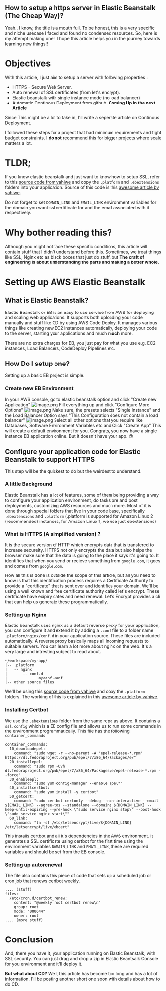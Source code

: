## How to setup a https server in Elastic Beanstalk (The Cheap Way)?

Yeah.. I know, the title is a mouth full. To be honest, this is a very specific and niche usecase I faced and found no condensed resources. So, here is my attempt making one!! I hope this article helps you in the journey towards learning new things!!

# Objectives

With this article, I just aim to setup a server with following properties :

- HTTPS - Secure Web Server.
- Auto renewal of SSL certificates (from let's encrypt).
- Elastic beanstalk with single instance mode (no load balancer)
- Automatic Continous Deployment from github. **Coming Up in the next Article**

Since This might be a lot to take in, I'll write a seperate article on Continous Deployment.

I followed these steps for a project that had minimum requirements and tight budget constraints. I **do not** recommend this for bigger projects where scale matters a lot.

# TLDR;

If you know elastic beanstalk and just want to know how to setup SSL, refer to this [source code from vahiwe](https://github.com/vahiwe/Elastic-Beanstalk-Single-Instance-SSL) and copy the `.platform` and `.ebextensions` folders into your application.  Source of this code is this [awesome article by vahiwe](https://aws.plainenglish.io/setup-ssl-https-on-elastic-beanstalk-single-instance-environment-d748ea04437d).

Do not forget to set `DOMAIN_LINK` and `EMAIL_LINK` environment variables for the domain you want ssl certificate for and the email associated with it respectively.

# Why bother reading this?

Although you might not face these specific conditions, this article will contain stuff that I didn't understand before this. Sometimes, we treat things like SSL, Nginx etc as black boxes that just do stuff, but **The craft of engineering is about understanding the parts and making a better whole.**

# Setting up AWS Elastic Beanstalk

## What is Elastic Beanstalk?

Elastic Beanstalk or EB is an easy to use service from AWS for deploying and scaling web applications. It supports both uploading your code manually and stuff like CD by using AWS Code Deploy. It manages various things like creating new EC2 instances automatically, deploying your code to the server, starting your applications and much **much** more.

There are no extra charges for EB, you just pay for what you use e.g. EC2 instances, Load Balancers, CodeDeploy Pipelines etc.

## How Do I setup one?

Setting up a basic EB project is simple.

### Create new EB Environment

In your AWS console, go to elastic beanstalk option and click "Create new Application"
![image.png](https://cdn.hashnode.com/res/hashnode/image/upload/v1630308231020/7FPW64f9p.png)
Fill everything up and click "Configure More Options"
![image.png](https://cdn.hashnode.com/res/hashnode/image/upload/v1630308286316/lgUygNAoc.png)
Make sure, the presets selects "Single Instance" and the Load Balancer Option says "This Configuration does not contain a load balancer"
![image.png](https://cdn.hashnode.com/res/hashnode/image/upload/v1630308313605/ERe3BzZE8.png)
Select all other options that you require like Databases, Software Environment Variables etc and Click "Create App"
This will create a default environment for you.
Congrats, you now have a single instance EB application online. But it doesn't have your app. 😕

## Configure your application code for Elastic Beanstalk to support HTTPS

This step will be the quickest to do but the weirdest to understand.

### A little Background

Elastic Beanstalk has a lot of features, some of them being providing a way to configure your application environment, do tasks pre and post deployments, customizing AWS resources and much more.
Most of it is done through special folders that live in your code base, specifically `.ebextensions` and `.platform` (.platform is supported for Amazon Linux 2 (recommended) instances, for Amazon Linux 1, we use just ebextensions)

### What is HTTPS (A simplified version) ?

It is the secure version of HTTP which encrypts data that is transfered to increase secureity.  HTTPS not only encrypts the data but also helps the browser make sure that the data is going to the place it says it's going to. It identifies that when you send or recieve something from `google.com`, it goes and comes from `google.com`.

How all this is done is outside the scope of this article, but all you need to know is that this identification process requires a Certificate Authority to provide a "certificate" that is sent over and identifies your domain. We'll be using a well known and free certificate authority called let's encrypt. These certificate have exipiry dates and need renewal. Let's Encrypt provides a cli that can help us generate these programmatically.

### Setting up Nginx

Elastic beanstalk uses nginx as a default reverse proxy for your application, you can configure it and extend it by adding a `.conf` file to a folder name `.platform/nginx/conf.d` in your application source. These files are included automatically. A reverse proxy basically maps all incoming requests to suitable servers. You can learn a lot more about nginx on the web. It's a very large and intresting subject to read about.

```
~/workspace/my-app/
|-- .platform
|   -- nginx
|       -- conf.d
|           -- myconf.conf
|-- other source files
```

We'll be using this [source code from vahiwe](https://github.com/vahiwe/Elastic-Beanstalk-Single-Instance-SSL) and copy the `.platform` folders. The working of this is explained in this [awesome article by vahiwe](https://aws.plainenglish.io/setup-ssl-https-on-elastic-beanstalk-single-instance-environment-d748ea04437d).

### Installing Certbot

We use the `.ebextensions` folder from the same repo as above. It contains a `ssl.config` which is a EB config file and allows us to run some commands in the environment programmatically.
This file has the following `container_commands`

```
container_commands:
  10_downloadepel:
    command: "sudo wget -r --no-parent -A 'epel-release-*.rpm' https://dl.fedoraproject.org/pub/epel/7/x86_64/Packages/e/"
  20_installepel:
    command: "sudo rpm -Uvh dl.fedoraproject.org/pub/epel/7/x86_64/Packages/e/epel-release-*.rpm --force"
  30_enableepl:
    command: "sudo yum-config-manager --enable epel*"
  40_installcertbot:
    command: "sudo yum install -y certbot"
  50_getcert:
    command: "sudo certbot certonly --debug --non-interactive --email ${EMAIL_LINK} --agree-tos --standalone --domains ${DOMAIN_LINK} --keep-until-expiring --pre-hook \"sudo service nginx stop\" --post-hook \"sudo service nginx start\""
  60_link:
    command: "ln -sf /etc/letsencrypt/live/${DOMAIN_LINK} /etc/letsencrypt/live/ebcert"
```

This installs certbot and all it's dependencies in the AWS environment. It generates a SSL certificate using certbot for the first time using the environment variables `DOMAIN_LINK` and `EMAIL_LINK`, these are required variables and should be set from the EB console.

### Setting up autorenewal

The file also contains this piece of code that sets up a scheduled job or cron job that renews certbot weekly.

```
.... (stuff)
files:
  /etc/cron.d/certbot_renew:
    content: "@weekly root certbot renew\n"
    group: root
    mode: "000644"
    owner: root
.... (more stuff)
```

# Conclusion

And, there you have it, your application running on Elastic Beanstalk, with SSL security. You can just drag and drop a zip in Elastic Beantsalk Console for you environment and it'll deploy it.

**But what about CD?** Well, this article has become too long and has a lot of information. I'll be posting another short one soon with details about how to do CD.